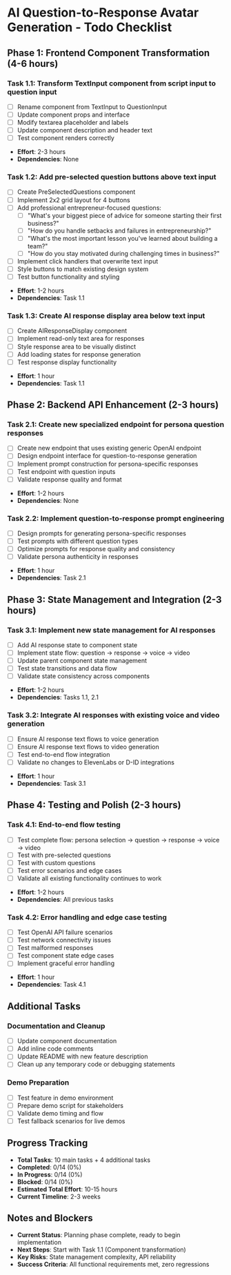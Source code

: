 # AI Question-to-Response Avatar Generation - Todo Checklist

## Phase 1: Frontend Component Transformation (4-6 hours)

### Task 1.1: Transform TextInput component from script input to question input
- [ ] Rename component from TextInput to QuestionInput
- [ ] Update component props and interface
- [ ] Modify textarea placeholder and labels
- [ ] Update component description and header text
- [ ] Test component renders correctly
- **Effort**: 2-3 hours
- **Dependencies**: None

### Task 1.2: Add pre-selected question buttons above text input
- [ ] Create PreSelectedQuestions component
- [ ] Implement 2x2 grid layout for 4 buttons
- [ ] Add professional entrepreneur-focused questions:
  - [ ] "What's your biggest piece of advice for someone starting their first business?"
  - [ ] "How do you handle setbacks and failures in entrepreneurship?"
  - [ ] "What's the most important lesson you've learned about building a team?"
  - [ ] "How do you stay motivated during challenging times in business?"
- [ ] Implement click handlers that overwrite text input
- [ ] Style buttons to match existing design system
- [ ] Test button functionality and styling
- **Effort**: 1-2 hours
- **Dependencies**: Task 1.1

### Task 1.3: Create AI response display area below text input
- [ ] Create AIResponseDisplay component
- [ ] Implement read-only text area for responses
- [ ] Style response area to be visually distinct
- [ ] Add loading states for response generation
- [ ] Test response display functionality
- **Effort**: 1 hour
- **Dependencies**: Task 1.1

## Phase 2: Backend API Enhancement (2-3 hours)

### Task 2.1: Create new specialized endpoint for persona question responses
- [ ] Create new endpoint that uses existing generic OpenAI endpoint
- [ ] Design endpoint interface for question-to-response generation
- [ ] Implement prompt construction for persona-specific responses
- [ ] Test endpoint with question inputs
- [ ] Validate response quality and format
- **Effort**: 1-2 hours
- **Dependencies**: None

### Task 2.2: Implement question-to-response prompt engineering
- [ ] Design prompts for generating persona-specific responses
- [ ] Test prompts with different question types
- [ ] Optimize prompts for response quality and consistency
- [ ] Validate persona authenticity in responses
- **Effort**: 1 hour
- **Dependencies**: Task 2.1

## Phase 3: State Management and Integration (2-3 hours)

### Task 3.1: Implement new state management for AI responses
- [ ] Add AI response state to component state
- [ ] Implement state flow: question → response → voice → video
- [ ] Update parent component state management
- [ ] Test state transitions and data flow
- [ ] Validate state consistency across components
- **Effort**: 1-2 hours
- **Dependencies**: Tasks 1.1, 2.1

### Task 3.2: Integrate AI responses with existing voice and video generation
- [ ] Ensure AI response text flows to voice generation
- [ ] Ensure AI response text flows to video generation
- [ ] Test end-to-end flow integration
- [ ] Validate no changes to ElevenLabs or D-ID integrations
- **Effort**: 1 hour
- **Dependencies**: Task 3.1

## Phase 4: Testing and Polish (2-3 hours)

### Task 4.1: End-to-end flow testing
- [ ] Test complete flow: persona selection → question → response → voice → video
- [ ] Test with pre-selected questions
- [ ] Test with custom questions
- [ ] Test error scenarios and edge cases
- [ ] Validate all existing functionality continues to work
- **Effort**: 1-2 hours
- **Dependencies**: All previous tasks

### Task 4.2: Error handling and edge case testing
- [ ] Test OpenAI API failure scenarios
- [ ] Test network connectivity issues
- [ ] Test malformed responses
- [ ] Test component state edge cases
- [ ] Implement graceful error handling
- **Effort**: 1 hour
- **Dependencies**: Task 4.1

## Additional Tasks

### Documentation and Cleanup
- [ ] Update component documentation
- [ ] Add inline code comments
- [ ] Update README with new feature description
- [ ] Clean up any temporary code or debugging statements

### Demo Preparation
- [ ] Test feature in demo environment
- [ ] Prepare demo script for stakeholders
- [ ] Validate demo timing and flow
- [ ] Test fallback scenarios for live demos

## Progress Tracking

- **Total Tasks**: 10 main tasks + 4 additional tasks
- **Completed**: 0/14 (0%)
- **In Progress**: 0/14 (0%)
- **Blocked**: 0/14 (0%)
- **Estimated Total Effort**: 10-15 hours
- **Current Timeline**: 2-3 weeks

## Notes and Blockers

- **Current Status**: Planning phase complete, ready to begin implementation
- **Next Steps**: Start with Task 1.1 (Component transformation)
- **Key Risks**: State management complexity, API reliability
- **Success Criteria**: All functional requirements met, zero regressions
